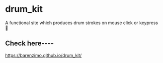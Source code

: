 # drum_kit
A functional site which produces drum strokes on mouse click or keypress 🥁

## Check here----
https://barenzimo.github.io/drum_kit/
